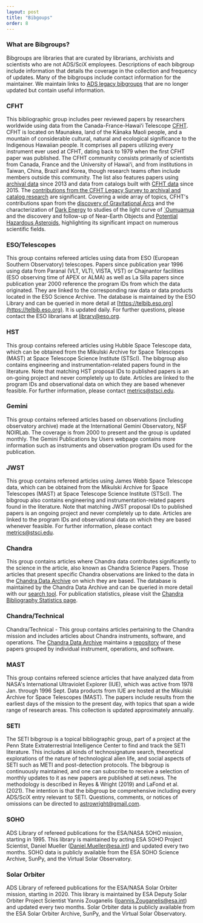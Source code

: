 ```yaml
---
layout: post
title: "Bibgoups"
order: 8
---
```


### What are Bibgroups? 
Bibgroups are libraries that are curated by librarians, archivists and scientists who are not ADS/SciX employees. Descriptions of each bibgroup include information that details the coverage in the collection and frequency of updates.  Many of the bibgroups include contact information for the maintainer. We maintain links to [ADS legacy bibgroups](https://ui.adsabs.harvard.edu/help/legacy/#ads-legacy-bibgroups) that are no longer updated but contain useful information.


### CFHT
This bibliographic group includes peer reviewed papers by researchers worldwide using data from the Canada-France-Hawaiʻi Telescope [CFHT](https://www.cfht.hawaii.edu). CFHT is located on Maunakea, land of the Kānaka Maoli people, and a mountain of considerable cultural, natural and ecological significance to the Indigenous Hawaiian people. It comprises all papers utilizing every instrument ever used at CFHT, dating back to 1979 when the first CFHT paper was published. The CFHT community consists primarily of scientists from Canada, France and the University of Hawaiʻi, and from institutions in Taiwan, China, Brazil and Korea, though research teams often include members outside this community. The list also features papers using [archival data](https://ui.adsabs.harvard.edu/public-libraries/Ck5RwFaJQJqCwTq6huHbNQ) since 2013 and data from catalogs built with [CFHT data](https://ui.adsabs.harvard.edu/public-libraries/kazCveSzRg6JWsyW469QiA) since 2015. The [contributions from the CFHT Legacy Survey to archival and catalog research](https://ui.adsabs.harvard.edu/public-libraries/qNA7baMyTf2qbhZ5cYDlgg) are significant. Covering a wide array of topics, CFHT's contributions span from the [discovery of Gravitational Arcs](https://articles.adsabs.harvard.edu/pdf/1987A%26A...172L..14S) and the characterization of [Dark Energy](https://www.aanda.org/articles/aa/pdf/2006/07/aa4185-05.pdf) to studies of the light curve of [`Oumuamua](https://www.nature.com/articles/nature25020) and the discovery and follow-up of Near-Earth Objects and [Potential Hazardous Asteroids](https://www.minorplanetcenter.net/media/newsletters/MPC_Newsletter_Dec2023.pdf), highlighting its significant impact on numerous scientific fields.

### ESO/Telescopes

This group contains refereed articles using data from ESO (European Southern Observatory) telescopes. Papers since publication year 1996 using data from Paranal (VLT, VLTI, VISTA, VST) or Chajnantor facilities (ESO observing time of APEX or ALMA) as well as La Silla papers since publication year 2000 reference the program IDs from which the data originated. They are linked to the corresponding raw data or data products located in the ESO Science Archive. The database is maintained by the ESO Library and can be queried in more detail at [https://telbib.eso.org](https://telbib.eso.org). It is updated daily. For further questions, please contact the ESO librarians at <library@eso.org>.

### HST

This group contains refereed articles using Hubble Space Telescope data, which can be obtained from the Mikulski Archive for Space Telescopes (MAST) at Space Telescope Science Institute (STScI). The bibgroup also contains engineering and instrumentation-related papers found in the literature. Note that matching HST proposal IDs to published papers is an on-going project and never completely up to date. Articles are linked to the program IDs and observational data on which they are based whenever feasible. For further information, please contact <metrics@stsci.edu>.


### Gemini
This group contains refereed articles based on observations (including observatory archive) made at the International Gemini Observatory, NSF NOIRLab. The coverage is from 2000 to present and the group is updated monthly. The Gemini Publications by Users webpage contains more information such as instruments and observation program IDs used for the publication.


### JWST

This group contains refereed articles using James Webb Space Telescope data, which can be obtained from the Mikulski Archive for Space Telescopes (MAST) at Space Telescope Science Institute (STScI). The bibgroup also contains engineering and instrumentation-related papers found in the literature. Note that matching JWST proposal IDs to published papers is an ongoing project and never completely up to date. Articles are linked to the program IDs and observational data on which they are based whenever feasible. For further information, please contact <metrics@stsci.edu>.

### Chandra

This group contains articles where Chandra data contributes significantly to the science in the article, also known as Chandra Science Papers. Those articles that present specific Chandra observations are linked to the data in the [Chandra Data Archive](https://cxc.cfa.harvard.edu/cda) on which they are based. The database is maintained by the Chandra Data Archive and can be queried in more detail with our [search tool](https://cxc.harvard.edu/cgi-gen/cda/bibliography). For publication statistics, please visit the [Chandra Bibliography Statistics page](https://cxc.harvard.edu/cda/bibstats/bibstats.html). 

### Chandra/Technical
Chandra/Technical - This group contains articles pertaining to the Chandra mission and includes articles about Chandra instruments, software, and operations. The [Chandra Data Archive](https://cxc.cfa.harvard.edu/cda) maintains a [repository](https://cxc.harvard.edu/cda/cxo_papers/cxo_papers.html) of these papers grouped by individual instrument, operations, and software.

### MAST
This group contains refereed science articles that have analyzed data from NASA's International Ultraviolet Explorer (IUE), which was active from 1978 Jan. through 1996 Sept. Data products from IUE are hosted at the Mikulski Archive for Space Telescopes (MAST). The papers include results from the earliest days of the mission to the present day, with topics that span a wide range of research areas. This collection is updated approximately annually.

### SETI
The SETI bibgroup is a topical bibliographic group, part of a project at the Penn State Extraterrestrial Intelligence Center to find and track the SETI literature. This includes all kinds of technosignature search, theoretical explorations of the nature of technological alien life, and social aspects of SETI such as METI and post-detection protocols.  The bibgroup is continuously maintained, and one can subscribe to receive a selection of monthly updates to it as new papers are published at seti.news.  The methodology is described in Reyes & Wright (2019) and LaFond et al. (2021). The intention is that the bibgroup be comprehensive including every ADS/SciX entry relevant to SETI. Questions, comments, or notices of omissions can be directed to <astrowright@gmail.com>.

### SOHO
ADS Library of refereed publications for the ESA/NASA SOHO mission, starting in 1995. This library is maintained by acting ESA SOHO Project Scientist, Daniel Mueller (<Daniel.Mueller@esa.int>) and updated every two months. SOHO data is publicly available from the ESA SOHO Science Archive, SunPy, and the Virtual Solar Observatory.

### Solar Orbiter
ADS Library of refereed publications for the ESA/NASA Solar Orbiter mission, starting in 2020. This library is maintained by ESA Deputy Solar Orbiter Project Scientist Yannis Zouganelis (<Ioannis.Zouganelis@esa.int>) and updated every two months. Solar Orbiter data is publicly available from the ESA Solar Orbiter Archive, SunPy, and the Virtual Solar Observatory.
